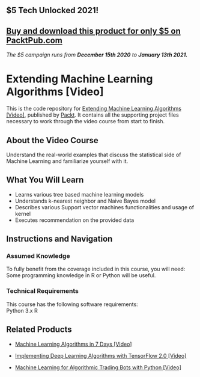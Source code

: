 ## $5 Tech Unlocked 2021!
[Buy and download this product for only $5 on PacktPub.com](https://www.packtpub.com/)
-----
*The $5 campaign         runs from __December 15th 2020__ to __January 13th 2021.__*

# Extending Machine Learning Algorithms [Video]
This is the code repository for [Extending Machine Learning Algorithms [Video]](https://www.packtpub.com/big-data-and-business-intelligence/extending-machine-learning-algorithms-video?utm_source=github&utm_medium=repository&utm_campaign=9781788998994), published by [Packt](https://www.packtpub.com/?utm_source=github). It contains all the supporting project files necessary to work through the video course from start to finish.
## About the Video Course
Understand the real-world examples that discuss the statistical side of Machine Learning and familiarize yourself with it.

<H2>What You Will Learn</H2>
<DIV class=book-info-will-learn-text>
<UL>
<LI><SPAN id=what_you_will_learn_c class=sugar_field>Learns various tree based machine learning models</SPAN> 
<LI><SPAN id=what_you_will_learn_c class=sugar_field>Understands k-nearest neighbor and Naive Bayes model</SPAN> 
<LI><SPAN id=what_you_will_learn_c class=sugar_field>Describes various Support vector machines functionalities and usage of kernel</SPAN> 
<LI><SPAN id=what_you_will_learn_c class=sugar_field>Executes recommendation on the provided data</SPAN> </LI></UL></DIV>

## Instructions and Navigation
### Assumed Knowledge
To fully benefit from the coverage included in this course, you will need:<br/>
Some programming knowledge in R or Python will be useful.
### Technical Requirements
This course has the following software requirements:<br/>
Python 3.x
R

## Related Products
* [Machine Learning Algorithms in 7 Days [Video]](https://www.packtpub.com/big-data-and-business-intelligence/machine-learning-algorithms-7-days-video?utm_source=github&utm_medium=repository&utm_campaign=9781789800289)

* [Implementing Deep Learning Algorithms with TensorFlow 2.0 [Video]](https://www.packtpub.com/big-data-and-business-intelligence/implementing-deep-learning-algorithms-tensorflow-20-video?utm_source=github&utm_medium=repository&utm_campaign=9781789950496)

* [Machine Learning for Algorithmic Trading Bots with Python [Video]](https://www.packtpub.com/application-development/machine-learning-algorithmic-trading-bots-python-video?utm_source=github&utm_medium=repository&utm_campaign=9781789951165)

